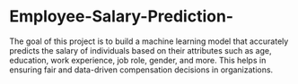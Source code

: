 # Employee-Salary-Prediction-

The goal of this project is to build a machine learning model that accurately predicts the salary of individuals based on their attributes such as age, education, work experience, job role, gender, and more. This helps in ensuring fair and data-driven compensation decisions in organizations.

